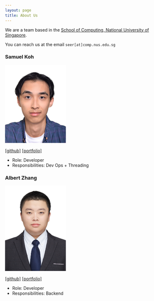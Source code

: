 ```yaml
---
layout: page
title: About Us
---
```


We are a team based in the [School of Computing, National University of Singapore](http://www.comp.nus.edu.sg).

You can reach us at the email `seer[at]comp.nus.edu.sg`

### Samuel Koh

<img src="images/samsation.png" width="200px">

[[github]](https://github.com/Samsation)
[[portfolio]](team/samsation.md)

* Role: Developer
* Responsibilities: Dev Ops + Threading

### Albert Zhang

<img src="images/albertzhangtj.png" width="200px">

[[github]](https://github.com/albertzhangtj)
[[portfolio]](team/albertzhangtj.md)

* Role: Developer
* Responsibilities: Backend
